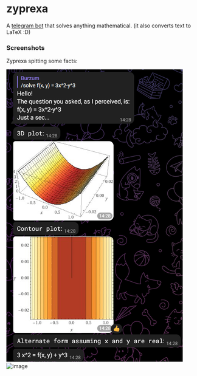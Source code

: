 # zyprexa

A [telegram bot](https://t.me/mathemathicsBot) that solves anything mathematical. (it also converts text to LaTeX :D) 

### Screenshots

Zyprexa spitting some facts:

![image](https://github.com/atif5/zyprexa/blob/main/zyprexa.png)
![image]()
